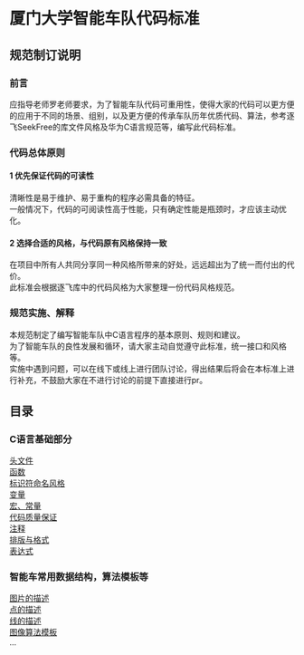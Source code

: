 # 厦门大学智能车队代码标准  

## 规范制订说明  

### 前言  

应指导老师罗老师要求，为了智能车队代码可重用性，使得大家的代码可以更方便的应用于不同的场景、组别，以及更方便的传承车队历年优质代码、算法，参考逐飞SeekFree的库文件风格及华为C语言规范等，编写此代码标准。  

### 代码总体原则  

#### 1 优先保证代码的可读性  

清晰性是易于维护、易于重构的程序必需具备的特征。  
一般情况下，代码的可阅读性高于性能，只有确定性能是瓶颈时，才应该主动优化。  

#### 2 选择合适的风格，与代码原有风格保持一致  

在项目中所有人共同分享同一种风格所带来的好处，远远超出为了统一而付出的代价。  
此标准会根据逐飞库中的代码风格为大家整理一份代码风格规范。  

### 规范实施、解释  

本规范制定了编写智能车队中C语言程序的基本原则、规则和建议。  
为了智能车队的良性发展和循环，请大家主动自觉遵守此标准，统一接口和风格等。  
实施中遇到问题，可以在线下或线上进行团队讨论，得出结果后将会在本标准上进行补充，不鼓励大家在不进行讨论的前提下直接进行pr。  

## 目录

### C语言基础部分
[头文件](./header.md)  
[函数]()  
[标识符命名风格]()  
[变量]()  
[宏、常量]()  
[代码质量保证]()  
[注释]()  
[排版与格式]()  
[表达式]()  

### 智能车常用数据结构，算法模板等
[图片的描述]()  
[点的描述]()  
[线的描述]()  
[图像算法模板]()  
...